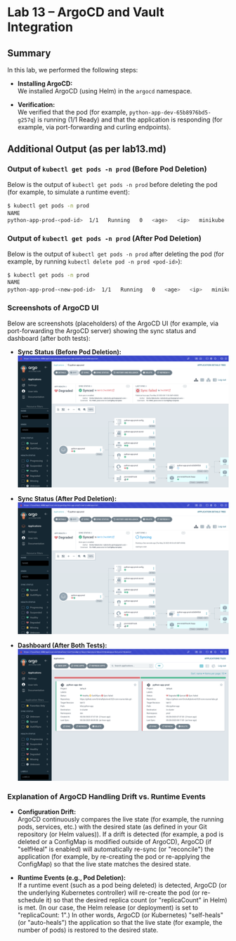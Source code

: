 # Lab 13 – ArgoCD and Vault Integration

## Summary

In this lab, we performed the following steps:

- **Installing ArgoCD:**  
  We installed ArgoCD (using Helm) in the `argocd` namespace.

- **Verification:**  
  We verified that the pod (for example, `python-app-dev-65b8976bd5-g257q`) is running (1/1 Ready) and that the application is responding (for example, via port-forwarding and curling endpoints).

## Additional Output (as per lab13.md)

### Output of `kubectl get pods -n prod` (Before Pod Deletion)

Below is the output of `kubectl get pods -n prod` before deleting the pod (for example, to simulate a runtime event):

```sh
$ kubectl get pods -n prod
NAME
python-app-prod-<pod-id>  1/1   Running   0   <age>   <ip>   minikube   <none>   <none>
```

### Output of `kubectl get pods -n prod` (After Pod Deletion)

Below is the output of `kubectl get pods -n prod` after deleting the pod (for example, by running `kubectl delete pod -n prod <pod-id>`):

```sh
$ kubectl get pods -n prod
NAME
python-app-prod-<new-pod-id>  1/1   Running   0   <age>   <ip>   minikube   <none>   <none>
```

### Screenshots of ArgoCD UI

Below are screenshots (placeholders) of the ArgoCD UI (for example, via port-forwarding the ArgoCD server) showing the sync status and dashboard (after both tests):

- **Sync Status (Before Pod Deletion):**  
  ![bpd](screenshots/sync-status-bpd.png)

- **Sync Status (After Pod Deletion):**  
  ![apd](screenshots/sync-status-apd.png)

- **Dashboard (After Both Tests):**  
  ![dsh](screenshots/dashboard.png)

### Explanation of ArgoCD Handling Drift vs. Runtime Events

- **Configuration Drift:**  
  ArgoCD continuously compares the live state (for example, the running pods, services, etc.) with the desired state (as defined in your Git repository (or Helm values)). If a drift is detected (for example, a pod is deleted or a ConfigMap is modified outside of ArgoCD), ArgoCD (if "selfHeal" is enabled) will automatically re-sync (or "reconcile") the application (for example, by re-creating the pod or re-applying the ConfigMap) so that the live state matches the desired state.

- **Runtime Events (e.g., Pod Deletion):**  
  If a runtime event (such as a pod being deleted) is detected, ArgoCD (or the underlying Kubernetes controller) will re-create the pod (or re-schedule it) so that the desired replica count (or "replicaCount" in Helm) is met. (In our case, the Helm release (or deployment) is set to "replicaCount: 1".) In other words, ArgoCD (or Kubernetes) "self-heals" (or "auto-heals") the application so that the live state (for example, the number of pods) is restored to the desired state.